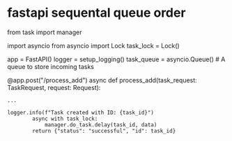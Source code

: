 # fastapi sequental queue order

from task import manager

import asyncio
from asyncio import Lock
task_lock = Lock()

app = FastAPI()
logger = setup_logging()
task_queue = asyncio.Queue()  # A queue to store incoming tasks

@app.post("/process_add")
async def process_add(task_request: TaskRequest, request: Request):

    ...
    
    logger.info(f"Task created with ID: {task_id}")
            async with task_lock:
                manager.do_task.delay(task_id, data)
            return {"status": "successful", "id": task_id}
